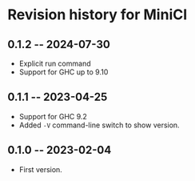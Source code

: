 # Revision history for MiniCI

## 0.1.2 -- 2024-07-30

* Explicit run command
* Support for GHC up to 9.10

## 0.1.1 -- 2023-04-25

* Support for GHC 9.2
* Added `-V` command-line switch to show version.

## 0.1.0 -- 2023-02-04

* First version.
